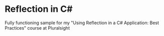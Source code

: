 # Reflection in C#
Fully functioning sample for my "Using Reflection in a C# Application: Best Practices" course at Pluralsight
